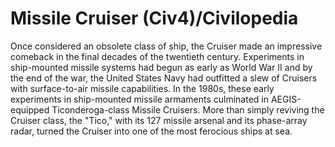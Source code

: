 # Missile Cruiser (Civ4)/Civilopedia

Once considered an obsolete class of ship, the Cruiser made an impressive comeback in the final decades of the twentieth century. Experiments in ship-mounted missile systems had begun as early as World War II and by the end of the war, the United States Navy had outfitted a slew of Cruisers with surface-to-air missile capabilities. In the 1980s, these early experiments in ship-mounted missile armaments culminated in AEGIS-equipped Ticonderoga-class Missile Cruisers. More than simply reviving the Cruiser class, the "Tico," with its 127 missile arsenal and its phase-array radar, turned the Cruiser into one of the most ferocious ships at sea.